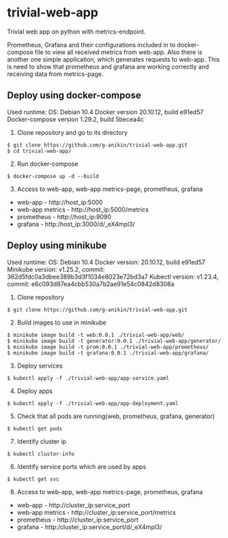# trivial-web-app
Trivial web app on python with metrics-endpoint.

Prometheus, Grafana and their configurations included in to docker-compose file to view all received metrics from web-app.
Also there is another one simple application, which generates requests to web-app. This is need to show that prometheus and grafana are working correctly and receiving data from metrics-page.

## Deploy using docker-compose

Used runtime:
OS: Debian 10.4
Docker version 20.10.12, build e91ed57
Docker-compose version 1.29.2, build 5becea4c

1. Clone repository and go to its directory
```
$ git clone https://github.com/g-anikin/trivial-web-app.git
$ cd trivial-web-app/
```
2. Run docker-compose
```
$ docker-compose up -d --build
```
3. Access to web-app, web-app metrics-page, prometheus, grafana
* web-app - http://host_ip:5000
* web-app metrics - http://host_ip:5000/metrics
* prometheus - http://host_ip:9090
* grafana - http:/host_ip:3000/d/_eX4mpl3/

## Deploy using minikube

Used runtime:
OS: Debian 10.4
Docker version: 20.10.12, build e91ed57
Minikube version: v1.25.2, commit: 362d5fdc0a3dbee389b3d3f1034e8023e72bd3a7
Kubectl version: v1.23.4, commit: e6c093d87ea4cbb530a7b2ae91e54c0842d8308a

1. Clone repository
```
$ git clone https://github.com/g-anikin/trivial-web-app.git
```
2. Build images to use in minikube
```
$ minikube image build -t web:0.0.1 ./trivial-web-app/web/
$ minikube image build -t generator:0.0.1 ./trivial-web-app/generator/
$ minikube image build -t prom:0.0.1 ./trivial-web-app/prometheus/
$ minikube image build -t grafana:0.0.1 ./trivial-web-app/grafana/
```
3. Deploy services
```
$ kubectl apply -f ./trivial-web-app/app-service.yaml
```
4. Deploy apps
```
$ kubectl apply -f ./trivial-web-app/app-deployment.yaml
```
5. Check that all pods are running(web, prometheus, grafana, generator)
```
$ kubectl get pods
```
7. Identify cluster ip
```
$ kubectl cluster-info
```
6. Identify service ports which are used by apps
```
$ kubectl get svc
``` 
8. Access to web-app, web-app metrics-page, prometheus, grafana
* web-app - http://cluster_ip:service_port
* web-app metrics - http://cluster_ip:service_port/metrics
* prometheus - http://cluster_ip:service_port
* grafana - http:/cluster_ip:service_port/d/_eX4mpl3/
